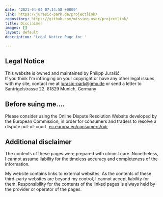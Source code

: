 ```yaml
---
date: '2021-04-04 07:14:58 +0000'
link: https://jurasic-park.de/projectlink/
repository: https://github.com/missing-user/projectlink/
title: Disclaimer
images: []
layout: default
description: 'Legal Notice Page for '

---
```

## Legal Notice

This website is owned and maintained by Philipp Jurašić.   
If you think I'm infringing on your copyright or have any other legal issues with my site, contact me at [jurasic-park@gmx.de](mailto:jurasic-park@gmx.de "E-Mail") or send a letter to Santrigelstrasse 22, 81829 Munich, Germany

## Before suing me....

Please consider using the Online Dispute Resolution Website developed by the European Commission, in order for consumers and traders to resolve a dispute out-of-court. [ec.europa.eu/consumers/odr](http://www.ec.europa.eu/consumers/odr "European Online Dispute Resolution Website")

## Additional disclaimer

The contents of these pages were prepared with utmost care. Nonetheless, I cannot assume liability for the timeless accuracy and completeness of the information.

My website contains links to external websites. As the contents of these third-party websites are beyond my control, I cannot accept liability for them. Responsibility for the contents of the linked pages is always held by the provider or operator of the pages.